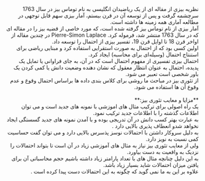 <div dir="rtl">
نظریه بیزی از مقاله ای از یک ریاضیدان انگلیسی به نام توماس بیز در سال 1763 سرچشمه گرفت و پس از توسعه آن در قرن بیستم، آمار بیزی سهم قابل توجهی در مطالعه آماری همه زمینه ها داشته است.
<br/>
آمار بیزی از نام توماس بیز گرفته شده است، که مورد خاصی از قضیه بیز را در مقاله ای که در سال 1763 منتشر شد، فرموله کرد. Pierre-Simon Laplace در چندین مقاله از اواخر قرن 18 تا اوایل قرن 19، تفسیر بیزی از احتمال را توسعه داد.
<br/>
اولین کسی بود که از احتمال به صورت استقرایی استفاده کرد و مبنایی ریاضی برای استنتاج احتمال (وسیله‌ای برای محاسبه) ایجاد کرد. 
<br/>
احتمال بیزی تفسیری از مفهوم احتمال است که در آن، به جای فراوانی یا تمایل یک پدیده، احتمال به عنوان انتظار معقول که نشان دهنده وضعیت دانش یا کمی کردن یک باور شخصی است تعبیر می شود.
<br/>
از تئوری بیز در مباحث ما روشی برای کلاس بندی داده ها براساس احتمال وقوع و عدم وقوع آن ها استفاده می شود.
<br/>
<br/>
**مزایا و معایب تئوری بیز:**
<br/>
یک راه اصولی برای ترکیب مثال های اموزشی با نمونه های جدید است و می توان اطلاعات گذشته را با اطلاعات جدید ترکیب نمود.
<br/>
به عبارت بهتر کسب دانش در آن تدریجی بوده و با آمدن نمونه های جدید گسستگی ایجاد نخواهد شدو انعطاف پذیری بالایی دارد .
<br/>
به دلیل سروکار داشتن با احتمالات نوسز پذسرس بالایی دارد و می توان گفت حساسیت کمی نسبت به نویز دارد.
<br/>
ولی از معایب تئوری بیز نیاز به مثال های آموزشی زیاد در آن است تا بتواند احتمالات را نزدیک به واقعیت به دست بیاورد. 
<br/>
به این دلیل چنانچه مثال های با تعداد پارامتر زیاد داشته باشیم حجم محاسباتی آن برای یافتن میزان احتمالات شاید بسیار زیاد باشد.
<br/>
علاوه بر این به ما نمی گوید که چگونه به این احتمالات دست پیدا کرده است .
</div>